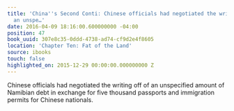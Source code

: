 ```yaml
---
title: 'China''s Second Conti: Chinese officials had negotiated the writing off of
  an unspe…'
date: 2016-04-09 18:16:00.600000000 -04:00
position: 47
book_uuid: 307e8c35-0ddd-4738-ad74-cf9d2e4f8605
location: 'Chapter Ten: Fat of the Land'
source: ibooks
touch: false
highlighted_on: 2015-12-29 00:00:00.000000000 Z
---
```


Chinese officials had negotiated the writing off of an unspecified amount of Namibian debt in exchange for five thousand passports and immigration permits for Chinese nationals.